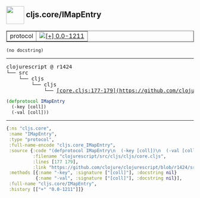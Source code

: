 ## <img width="48px" valign="middle" src="http://i.imgur.com/Hi20huC.png"> cljs.core/IMapEntry

 <table border="1">
<tr>
<td>protocol</td>
<td><a href="https://github.com/cljsinfo/api-refs/tree/0.0-1211"><img valign="middle" alt="[+] 0.0-1211" src="https://img.shields.io/badge/+-0.0--1211-lightgrey.svg"></a> </td>
</tr>
</table>

 <samp>
</samp>

```
(no docstring)
```

---

 <pre>
clojurescript @ r1424
└── src
    └── cljs
        └── cljs
            └── <ins>[core.cljs:177-179](https://github.com/clojure/clojurescript/blob/r1424/src/cljs/cljs/core.cljs#L177-L179)</ins>
</pre>

```clj
(defprotocol IMapEntry
  (-key [coll])
  (-val [coll]))
```


---

```clj
{:ns "cljs.core",
 :name "IMapEntry",
 :type "protocol",
 :full-name-encode "cljs.core_IMapEntry",
 :source {:code "(defprotocol IMapEntry\n  (-key [coll])\n  (-val [coll]))",
          :filename "clojurescript/src/cljs/cljs/core.cljs",
          :lines [177 179],
          :link "https://github.com/clojure/clojurescript/blob/r1424/src/cljs/cljs/core.cljs#L177-L179"},
 :methods [{:name "-key", :signature ["[coll]"], :docstring nil}
           {:name "-val", :signature ["[coll]"], :docstring nil}],
 :full-name "cljs.core/IMapEntry",
 :history [["+" "0.0-1211"]]}

```
